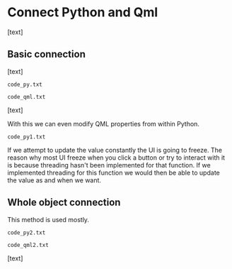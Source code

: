 # Connect Python and Qml

[text]

## Basic connection

[text]

`code_py.txt`

`code_qml.txt`

[text]

With this we can even modify QML properties from within Python.

`code_py1.txt`

If we attempt to update the value constantly the UI is going to freeze. The reason why most UI freeze when you click a button or try to interact with it is because threading hasn't been implemented for that function. If we implemented threading for this function we would then be able to update the value as and when we want.



## Whole object connection

This method is used mostly.

`code_py2.txt`

`code_qml2.txt`

[text]






